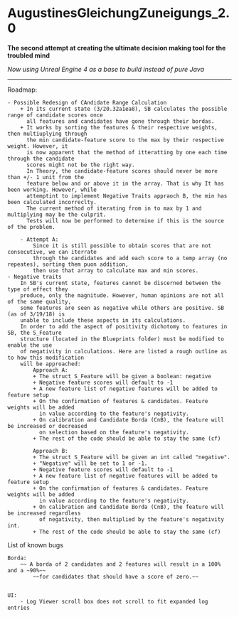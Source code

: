 # AugustinesGleichungZuneigungs_2.0
**The second attempt at creating the ultimate decision making tool for the troubled mind**

*Now using Unreal Engine 4 as a base to build instead of pure Java*

-----------------------------------------------------------------------------

Roadmap:

	- Possible Redesign of CAndidate Range Calculation
		+ In its current state (3/20.32a1ea8), SB calculates the possible range of candidate scores once
		  all features and candidates have gone through their bordas.
		+ It works by sorting the features & their respective weights, then multiuplying through
		  the min candidate-feature score to the max by their respective weight. However, it
		  is now apparent that the method of itteratting by one each time through the candidate
		  scores might not be the right way.
		  In Theory, the candidate-feature scores should never be more than +/- 1 unit from the 
		  feature below and or above it in the array. That is why It has been working. However, while
		  attemptint to implement Negative Traits appraoch B, the min has been calculated incorreclty.
		  The current method of iterating from in to max by 1 and multiplying may be the culprit.
		  Tests will now be performed to determine if this is the source of the problem.
		  
		- Attempt A:
			Since it is still possible to obtain scores that are not consecutive, we can iterrate
			through the candidates and add each score to a temp array (no repeates), sorting them puon addition,
			then use that array to calculate max and min scores.
	- Negative traits
		In SB's current state, features cannot be discerned between the type of effect they
		produce, only the magnitude. However, human opinions are not all of the same quality,
		some features are seen as negative while others are positive. SB (as of 3/19/18) is
		unable to include these aspects in its calculations.
		In order to add the aspect of positivity dichotomy to features in SB, the S_Feature
		structure (located in the Blueprints folder) must be modified to enable the use
		of negativity in calculations. Here are listed a rough outline as to how this modification
		will be approached:
			Approach A:
			+ The struct S_Feature will be given a boolean: negative
			+ Negative feature scores will default to -1
			+ A new feature list of negative features will be added to feature setup
			+ On the confirmation of features & candidates. Feature weights will be added
			  in value according to the feature's negativity.
			+ On calibration and Candidate Borda (CnB), the feature will be increased or decreased
			  on selection based on the feature's negativity.
			+ The rest of the code should be able to stay the same (cf)
			
			Approach B:
			+ The struct S_Feature will be given an int called "negative".
			+ "Negative" will be set to 1 or -1.
			+ Negative feature scores will default to -1
			+ A new feature list of negative features will be added to feature setup
			+ On the confirmation of features & candidates. Feature weights will be added
			  in value according to the feature's negativity.
			+ On calibration and Candidate Borda (CnB), the feature will be increased regardless 
			  of negativity, then multiplied by the feature's negativity int.
			+ The rest of the code should be able to stay the same (cf)
			


List of known bugs

	Borda:
		~~ A borda of 2 candidates and 2 features will result in a 100% and a ~90%~~
			~~for candidates that should have a score of zero.~~
		
	
	UI:
		- Log Viewer scroll box does not scroll to fit expanded log entries
